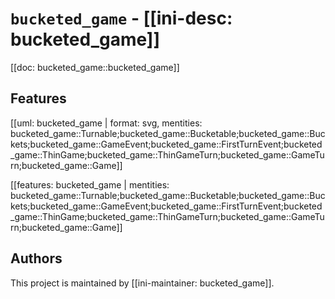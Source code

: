 # `bucketed_game` - [[ini-desc: bucketed_game]]

[[doc: bucketed_game::bucketed_game]]

## Features

[[uml: bucketed_game | format: svg, mentities: bucketed_game::Turnable;bucketed_game::Bucketable;bucketed_game::Buckets;bucketed_game::GameEvent;bucketed_game::FirstTurnEvent;bucketed_game::ThinGame;bucketed_game::ThinGameTurn;bucketed_game::GameTurn;bucketed_game::Game]]

[[features: bucketed_game | mentities: bucketed_game::Turnable;bucketed_game::Bucketable;bucketed_game::Buckets;bucketed_game::GameEvent;bucketed_game::FirstTurnEvent;bucketed_game::ThinGame;bucketed_game::ThinGameTurn;bucketed_game::GameTurn;bucketed_game::Game]]

## Authors

This project is maintained by [[ini-maintainer: bucketed_game]].
